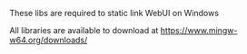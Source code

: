 These libs are required to static link WebUI on Windows

All libraries are available to download at https://www.mingw-w64.org/downloads/
